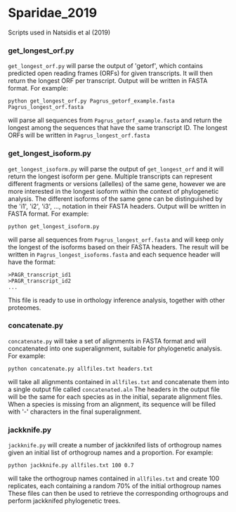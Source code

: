 # Sparidae_2019
Scripts used in Natsidis et al (2019)

### get_longest_orf.py

`get_longest_orf.py` will parse the output of 'getorf', which contains predicted open reading frames (ORFs) for given transcripts. It will then return the longest ORF per transcript. Output will be written in FASTA format. For example:


```
python get_longest_orf.py Pagrus_getorf_example.fasta Pagrus_longest_orf.fasta
```

will parse all sequences from `Pagrus_getorf_example.fasta` and return the longest among the sequences that have the same transcript ID. The longest ORFs will be written in `Pagrus_longest_orf.fasta`


### get_longest_isoform.py

`get_longest_isoform.py` will parse the output of `get_longest_orf` and it will return the longest isoform per gene. Multiple transcripts can represent different fragments or versions (allelles) of the same gene, however we are more interested in the longest isoform within the context of phylogenetic analysis. The different isoforms of the same gene can be distinguished by the 'i1', 'i2', 'i3', ..., notation in their FASTA headers. Output will be written in FASTA format. For example:

```
python get_longest_isoform.py 
```

will parse all sequences from `Pagrus_longest_orf.fasta` and will keep only the longest of the isoforms based on their FASTA headers. The result will be written in `Pagrus_longest_isoforms.fasta` and each sequence header will have the format:

```
>PAGR_transcript_id1
>PAGR_transcript_id2
...
```

This file is ready to use in orthology inference analysis, together with other proteomes.


### concatenate.py

`concatenate.py` will take a set of alignments in FASTA format and will concatenated into one superalignment, suitable for phylogenetic analysis. For example:

```
python concatenate.py allfiles.txt headers.txt
```

will take all alignments contained in `allfiles.txt` and concatenate them into a single output file called `concatenated.aln`
The headers in the output file will be the same for each species as in the initial, separate alignment files.
When a species is missing from an alignment, its sequence will be filled with '-' characters in the final superalignment.

### jackknife.py

`jackknife.py` will create a number of jackknifed lists of orthogroup names given an initial list of orthogroup names and a proportion. For example:

```
python jackknife.py allfiles.txt 100 0.7
```

will take the orthogroup names contained in `allfiles.txt` and create 100 replicates, each containing a random 70% of the initial orthogroup names These files can then be used to retrieve the corresponding orthogroups and perform jackknifed phylogenetic trees.

